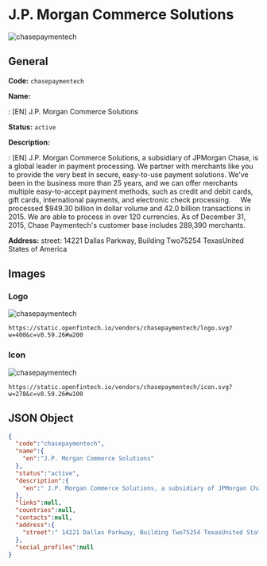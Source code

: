 
# J.P. Morgan Commerce Solutions 
![chasepaymentech](https://static.openfintech.io/vendors/chasepaymentech/logo.svg?w=400&c=v0.59.26#w200)  

## General 
 
**Code:** `chasepaymentech` 
 
**Name:** 
 
:	[EN] J.P. Morgan Commerce Solutions 
 
**Status:** `active` 
 
**Description:** 
 
: [EN]  J.P. Morgan Commerce Solutions, a subsidiary of JPMorgan Chase, is a global leader in payment processing. We partner with merchants like you to provide the very best in secure, easy-to-use payment solutions. We’ve been in the business more than 25 years, and we can offer merchants multiple easy-to-accept payment methods, such as credit and debit cards, gift cards, international payments, and electronic check processing.     We processed $949.30 billion in dollar volume and 42.0 billion transactions in 2015. We are able to process in over 120 currencies. As of December 31, 2015, Chase Paymentech's customer base includes 289,390 merchants.  
 
**Address:** 
street:  14221 Dallas Parkway, Building Two75254 TexasUnited States of America  

## Images 

### Logo 
 
![chasepaymentech](https://static.openfintech.io/vendors/chasepaymentech/logo.svg?w=400&c=v0.59.26#w200)  

```
https://static.openfintech.io/vendors/chasepaymentech/logo.svg?w=400&c=v0.59.26#w200
```  

### Icon 
 
![chasepaymentech](https://static.openfintech.io/vendors/chasepaymentech/icon.svg?w=278&c=v0.59.26#w100)  

```
https://static.openfintech.io/vendors/chasepaymentech/icon.svg?w=278&c=v0.59.26#w100
```  

## JSON Object 

```json
{
  "code":"chasepaymentech",
  "name":{
    "en":"J.P. Morgan Commerce Solutions"
  },
  "status":"active",
  "description":{
    "en":" J.P. Morgan Commerce Solutions, a subsidiary of JPMorgan Chase, is a global leader in payment processing. We partner with merchants like you to provide the very best in secure, easy-to-use payment solutions. We\u2019ve been in the business more than 25 years, and we can offer merchants multiple easy-to-accept payment methods, such as credit and debit cards, gift cards, international payments, and electronic check processing.\u00a0\u00a0 \u00a0 We processed $949.30 billion in dollar volume and 42.0 billion transactions in 2015. We are able to process in over 120 currencies. As of December 31, 2015, Chase Paymentech's customer base includes 289,390 merchants. "
  },
  "links":null,
  "countries":null,
  "contacts":null,
  "address":{
    "street":" 14221 Dallas Parkway, Building Two75254 TexasUnited States of America "
  },
  "social_profiles":null
}
```  
